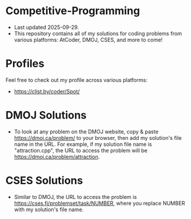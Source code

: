 # Competitive-Programming
- Last updated 2025-09-29.
- This repository contains all of my solutions for coding problems from various platforms: AtCoder, DMOJ, CSES, and more to come!
# Profiles
Feel free to check out my profile across various platforms:
- https://clist.by/coder/Spot/
# DMOJ Solutions
- To look at any problem on the DMOJ website, copy & paste https://dmoj.ca/problem/ to your browser, then add my solution's file name in the URL. For example, if my solution file name is "attraction.cpp", the URL to access the problem will be https://dmoj.ca/problem/attraction.
# CSES Solutions
- Similar to DMOJ, the URL to access the problem is https://cses.fi/problemset/task/NUMBER, where you replace NUMBER with my solution's file name.
